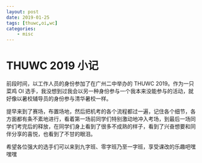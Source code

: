 ```yaml
---
layout: post
date: 2019-01-25
tags: [thuwc,oi,wc]
categories:
    - misc
---
```


# THUWC 2019 小记

前段时间，以工作人员的身份参加了在广州二中举办的 THUWC 2019。作为一只菜鸡 OI 选手，我没想到过我会以另一种身份参与一个我本来没能参与的活动，就好像以暑校辅导员的身份参与清华暑校一样。

提早来到了赛场，布置场地，然后把机考的各个流程都过一遍，记住各个细节，各方面都有条不紊地进行，看着第一场前同学们特别激动地冲入考场，到最后一场同学们考完后的释放，在同学们身上看到了很多不成熟的样子，看到了兴奋想要和同伴分享的喜悦，也看到了不甘的眼泪。

希望各位强大的选手们可以来到九字班、零字班乃至一字班，享受课改的乐趣吧嘿嘿嘿